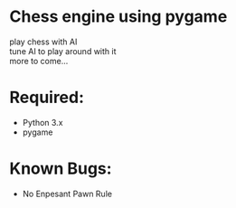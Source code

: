 # Chess engine using pygame <br/>
play chess with AI  <br/>
tune AI to play around with it  <br/>
more to come... <br/>

# Required:
- Python 3.x
- pygame

# Known Bugs:
- No Enpesant Pawn Rule
